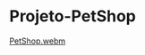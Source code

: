 # Projeto-PetShop


[PetShop.webm](https://user-images.githubusercontent.com/108759317/195471563-2cb6e647-7854-4f02-978a-0d7a5de9df15.webm)
